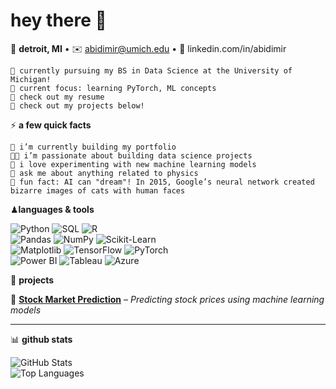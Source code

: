 # hey there 👋 #

📍 **detroit, MI** • ✉️ abidimir@umich.edu • 🔗 linkedin.com/in/abidimir

    🌱 currently pursuing my BS in Data Science at the University of Michigan!
    🧐 current focus: learning PyTorch, ML concepts
    📙 check out my resume
    💬 check out my projects below!

⚡️ **a few quick facts**

    🔭 i’m currently building my portfolio
    👨‍💻 i’m passionate about building data science projects
    📝 i love experimenting with new machine learning models
    🔭 ask me about anything related to physics
    🎉 fun fact: AI can "dream"! In 2015, Google’s neural network created bizarre images of cats with human faces

♟**languages & tools**

![Python](https://img.shields.io/badge/Python-3776AB?style=flat&logo=python&logoColor=white)  ![SQL](https://img.shields.io/badge/SQL-CC2927?style=flat&logo=postgresql&logoColor=white)  ![R](https://img.shields.io/badge/R-276DC3?style=flat&logo=r&logoColor=white)  
![Pandas](https://img.shields.io/badge/Pandas-150458?style=flat&logo=pandas&logoColor=white)  ![NumPy](https://img.shields.io/badge/Numpy-013243?style=flat&logo=numpy&logoColor=white)  ![Scikit-Learn](https://img.shields.io/badge/Scikit--Learn-F7931E?style=flat&logo=scikit-learn&logoColor=white)  
![Matplotlib](https://img.shields.io/badge/Matplotlib-11557C?style=flat&logo=python&logoColor=white)  ![TensorFlow](https://img.shields.io/badge/TensorFlow-FF6F00?style=flat&logo=tensorflow&logoColor=white)  ![PyTorch](https://img.shields.io/badge/PyTorch-EE4C2C?style=flat&logo=pytorch&logoColor=white)  
![Power BI](https://img.shields.io/badge/Power%20BI-F2C811?style=flat&logo=powerbi&logoColor=black)  ![Tableau](https://img.shields.io/badge/Tableau-E97627?style=flat&logo=tableau&logoColor=white)  ![Azure](https://img.shields.io/badge/Azure-0078D4?style=flat&logo=microsoft-azure&logoColor=white)  

📌 **projects**  

🔹 **[Stock Market Prediction](https://github.com/yourusername/project1)** – *Predicting stock prices using machine learning models*  

---

📊 **github stats**

![GitHub Stats](https://github-readme-stats.vercel.app/api?username=your-github-username&show_icons=true&hide=prs,issues&theme=gruvbox)  
![Top Languages](https://github-readme-stats.vercel.app/api/top-langs/?username=your-github-username&layout=compact&theme=gruvbox)

